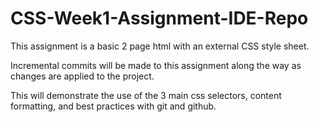 # CSS-Week1-Assignment-IDE-Repo

This assignment is a basic 2 page html with an external CSS style sheet.

Incremental commits will be made to this assignment along the way as changes are applied to the project.
 
This will demonstrate the use of the 3 main css selectors, content formatting, and best practices with git and github.